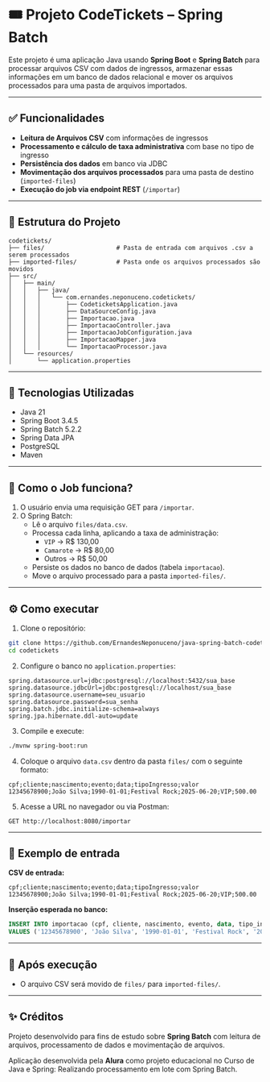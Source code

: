 # 🎟️ Projeto CodeTickets – Spring Batch

Este projeto é uma aplicação Java usando **Spring Boot** e **Spring Batch** para processar arquivos CSV com dados de ingressos, armazenar essas informações em um banco de dados relacional e mover os arquivos processados para uma pasta de arquivos importados.

---

## ✅ Funcionalidades

- **Leitura de Arquivos CSV** com informações de ingressos
- **Processamento e cálculo de taxa administrativa** com base no tipo de ingresso
- **Persistência dos dados** em banco via JDBC
- **Movimentação dos arquivos processados** para uma pasta de destino (`imported-files`)
- **Execução do job via endpoint REST** (`/importar`)

---

## 🧱 Estrutura do Projeto

```
codetickets/
├── files/                    # Pasta de entrada com arquivos .csv a serem processados
├── imported-files/           # Pasta onde os arquivos processados são movidos
├── src/
│   ├── main/
│   │   ├── java/
│   │   │   └── com.ernandes.neponuceno.codetickets/
│   │   │       ├── CodeticketsApplication.java
│   │   │       ├── DataSourceConfig.java
│   │   │       ├── Importacao.java
│   │   │       ├── ImportacaoController.java
│   │   │       ├── ImportacaoJobConfiguration.java
│   │   │       ├── ImportacaoMapper.java
│   │   │       └── ImportacaoProcessor.java
│   └── resources/
│       └── application.properties
```

---

## 💾 Tecnologias Utilizadas

- Java 21
- Spring Boot 3.4.5
- Spring Batch 5.2.2
- Spring Data JPA
- PostgreSQL
- Maven

---

## 🔁 Como o Job funciona?

1. O usuário envia uma requisição GET para `/importar`.
2. O Spring Batch:
   - Lê o arquivo `files/data.csv`.
   - Processa cada linha, aplicando a taxa de administração:
     - `VIP` → R$ 130,00
     - `Camarote` → R$ 80,00
     - Outros → R$ 50,00
   - Persiste os dados no banco de dados (tabela `importacao`).
   - Move o arquivo processado para a pasta `imported-files/`.

---

## ⚙️ Como executar

1. Clone o repositório:
```bash
git clone https://github.com/ErnandesNeponuceno/java-spring-batch-codetickets
cd codetickets
```

2. Configure o banco no `application.properties`:
```properties
spring.datasource.url=jdbc:postgresql://localhost:5432/sua_base
spring.datasource.jdbcUrl=jdbc:postgresql://localhost/sua_base
spring.datasource.username=seu_usuario
spring.datasource.password=sua_senha
spring.batch.jdbc.initialize-schema=always
spring.jpa.hibernate.ddl-auto=update
```

3. Compile e execute:
```bash
./mvnw spring-boot:run
```

4. Coloque o arquivo `data.csv` dentro da pasta `files/` com o seguinte formato:
```csv
cpf;cliente;nascimento;evento;data;tipoIngresso;valor
12345678900;João Silva;1990-01-01;Festival Rock;2025-06-20;VIP;500.00
```

5. Acesse a URL no navegador ou via Postman:
```
GET http://localhost:8080/importar
```

---

## 🧪 Exemplo de entrada

**CSV de entrada:**
```
cpf;cliente;nascimento;evento;data;tipoIngresso;valor
12345678900;João Silva;1990-01-01;Festival Rock;2025-06-20;VIP;500.00
```

**Inserção esperada no banco:**
```sql
INSERT INTO importacao (cpf, cliente, nascimento, evento, data, tipo_ingresso, valor, hora_importacao, taxa_adm)
VALUES ('12345678900', 'João Silva', '1990-01-01', 'Festival Rock', '2025-06-20', 'VIP', 500.00, CURRENT_TIMESTAMP, 130.00);
```

---

## 📁 Após execução

- O arquivo CSV será movido de `files/` para `imported-files/`.

---

## ✨ Créditos

Projeto desenvolvido para fins de estudo sobre **Spring Batch** com leitura de arquivos, processamento de dados e movimentação de arquivos.

Aplicação desenvolvida pela **Alura** como projeto educacional no Curso de
Java e Spring: Realizando processamento em lote com Spring Batch.